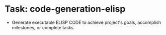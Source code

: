 <!-- ---
!-- title: 2025-01-05 05:52:58
!-- author: Yusuke Watanabe
!-- date: /home/ywatanabe/proj/llemacs/workspace/resources/prompts/components/02_tasks/code-generation-elisp-file.md
!-- --- -->

# Task: code-generation-elisp
* Generate executable ELISP CODE to achieve project's goals, accomplish milestones, or complete tasks.